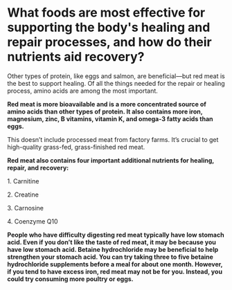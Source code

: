 # What foods are most effective for supporting the body's healing and repair processes, and how do their nutrients aid recovery?

Other types of protein, like eggs and salmon, are beneficial—but red meat is the best to support healing. Of all the things needed for the repair or healing process, amino acids are among the most important.

**Red meat is more bioavailable and is a more concentrated source of amino acids than other types of protein. It also contains more iron, magnesium, zinc, B vitamins, vitamin K, and omega-3 fatty acids than eggs.**

This doesn’t include processed meat from factory farms. It’s crucial to get high-quality grass-fed, grass-finished red meat.

**Red meat also contains four important additional nutrients for healing, repair, and recovery:**

1\. Carnitine

2\. Creatine

3\. Carnosine

4\. Coenzyme Q10

**People who have difficulty digesting red meat typically have low stomach acid. Even if you don’t like the taste of red meat, it may be because you have low stomach acid. Betaine hydrochloride may be beneficial to help strengthen your stomach acid. You can try taking three to five betaine hydrochloride supplements before a meal for about one month. However, if you tend to have excess iron, red meat may not be for you. Instead, you could try consuming more poultry or eggs.**